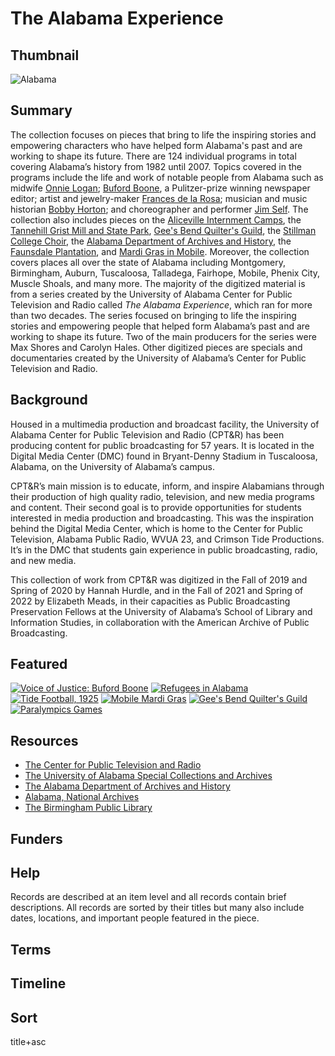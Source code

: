 # The Alabama Experience

## Thumbnail

![Alabama](https://s3.amazonaws.com/americanarchive.org/special-collections/Alabama_CPTR.jpg "Alabama")

## Summary

The collection focuses on pieces that bring to life the inspiring stories and empowering characters who have helped form Alabama's past and are working to shape its future. There are 124 individual programs in total covering Alabama’s history from 1982 until 2007. Topics covered in the programs include the life and work of notable people from Alabama such as midwife [Onnie Logan](https://americanarchive.org/catalog/cpb-aacip-ca57e094188); [Buford Boone](https://americanarchive.org/catalog/cpb-aacip-ed14cdaba25), a Pulitzer-prize winning newspaper editor; artist and jewelry-maker [Frances de la Rosa](https://americanarchive.org/catalog/cpb-aacip-0ccac2cdbf0); musician and music historian [Bobby Horton](https://americanarchive.org/catalog/cpb-aacip-8f652d13ee5); and choreographer and performer [Jim Self](https://americanarchive.org/catalog/cpb-aacip-8caf7963099). The collection also includes pieces on the [Aliceville Internment Camps](https://americanarchive.org/catalog/cpb-aacip-b6a2a39b7eb), the [Tannehill Grist Mill and State Park](https://americanarchive.org/catalog/cpb-aacip-9d2382035dd), [Gee's Bend Quilter's Guild](https://americanarchive.org/catalog/cpb-aacip-2e7851f6345), the [Stillman College Choir](https://americanarchive.org/catalog/cpb-aacip-4131cd806b1), the [Alabama Department of Archives and History](https://americanarchive.org/catalog/cpb-aacip-1d1a4527ba7), the [Faunsdale Plantation](https://americanarchive.org/catalog/cpb-aacip-0e7370939a8), and [Mardi Gras in Mobile](https://americanarchive.org/catalog/cpb-aacip-690722078b2). Moreover, the collection covers places all over the state of Alabama including Montgomery, Birmingham, Auburn, Tuscaloosa, Talladega, Fairhope, Mobile, Phenix City, Muscle Shoals, and many more. The majority of the digitized material is from a series created by the University of Alabama Center for Public Television and Radio called *The Alabama Experience*, which ran for more than two decades. The series focused on bringing to life the inspiring stories and empowering people that helped form Alabama’s past and are working to shape its future. Two of the main producers for the series were Max Shores and Carolyn Hales. Other digitized pieces are specials and documentaries created by the University of Alabama’s Center for Public Television and Radio.

## Background

Housed in a multimedia production and broadcast facility, the University of Alabama Center for Public Television and Radio (CPT&R) has been producing content for public broadcasting for 57 years. It is located in the Digital Media Center (DMC) found in Bryant-Denny Stadium in Tuscaloosa, Alabama, on the University of Alabama’s campus. 

CPT&R’s main mission is to educate, inform, and inspire Alabamians through their production of high quality radio, television, and new media programs and content. Their second goal is to provide opportunities for students interested in media production and broadcasting. This was the inspiration behind the Digital Media Center, which is home to the Center for Public Television, Alabama Public Radio, WVUA 23, and Crimson Tide Productions. It’s in the DMC that students gain experience in public broadcasting, radio, and new media.

This collection of work from CPT&R was digitized in the Fall of 2019 and Spring of 2020 by Hannah Hurdle, and in the Fall of 2021 and Spring of 2022 by Elizabeth Meads, in their capacities as Public Broadcasting Preservation Fellows at the University of Alabama’s School of Library and Information Studies, in collaboration with the American Archive of Public Broadcasting. 

## Featured

[![Voice of Justice: Buford Boone](https://s3.amazonaws.com/americanarchive.org/special-collections/cpb-aacip_ed14cdaba25.jpg)](/catalog/cpb-aacip-ed14cdaba25)
[![Refugees in Alabama](https://s3.amazonaws.com/americanarchive.org/special-collections/cpb-aacip_0cf69f1e0ad1.jpg)](/catalog/cpb-aacip-0cf69f1e0ad)
[![Tide Football, 1925](https://s3.amazonaws.com/americanarchive.org/special-collections/cpb-aacip_0dc4001c0cd.jpg)](/catalog/cpb-aacip-0dc4001c0cd)
[![Mobile Mardi Gras](https://s3.amazonaws.com/americanarchive.org/special-collections/cpb-aacip_690722078b2.jpg)](/catalog/cpb-aacip-690722078b2)
[![Gee's Bend Quilter's Guild](https://s3.amazonaws.com/americanarchive.org/special-collections/cpb-aacip_2e7851f6345.jpg)](/catalog/cpb-aacip-2e7851f6345)
[![Paralympics Games](https://s3.amazonaws.com/americanarchive.org/special-collections/cpb-aacip_ec590a6761d.jpg)](/catalog/cpb-aacip-ec590a6761d)

## Resources

- [The Center for Public Television and Radio](http://www.cptr.org/2016/6/6/k9t4ja7kc178vtdctf7b30vlnt4j4y)
- [The University of Alabama Special Collections and Archives](https://www.lib.ua.edu/libraries/hoole/)
- [The Alabama Department of Archives and History](https://archives.alabama.gov)
- [Alabama, National Archives](https://www.archives.gov/nhprc/projects/states-territories/al.html)
- [The Birmingham Public Library](https://www.cobpl.org/locations/central/archives/)


## Funders
 
## Help

Records are described at an item level and all records contain brief descriptions. All records are sorted by their titles but many also include dates, locations, and important people featured in the piece.

## Terms 

## Timeline

## Sort 

title+asc

 
